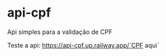 # api-cpf
Api simples para a validação de CPF

Teste a api: https://api-cpf.up.railway.app/`CPF aqui`
